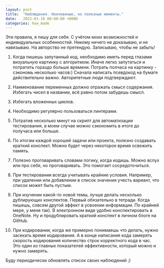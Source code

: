 ```yaml
---
layout: post
title:  "Наблюдения. Неочевиные, но полезные моменты."
date:   2022-01-16 00:00:00 +0000
categories: how_made
---
```

Эти правила, я пишу для себя. С учётом моих возможностей и индивидуальных особенностей. Никому ничего не доказываю, и не навязываю. На авторство не претендую. Записываю, чтобы не забыть!

1. Когда пишешь запутанный код, необходимо иметь перед глазами визуальную картинку с алгоритмом. Иначе легко запутаться и потратить гораздо больше времени. Потрать полчаса на картинку - сэкономь несколько часов:)
Сначала написать псевдокод на бумаге действительно важно. Авторитетные люди подтверждают.

2. Наименование переменных должно отражать смысл содержания. Избегать чисел в названии, всё равно потом забудешь смысл.

3. Избегать вложенных циклов.

4. Необходимо регулярно пользоваться линтерами.

5. Потратив несколько минут на скрипт для автоматизации тестирования, в моем случае можно сэкономить в итоге до получаса или больше.

6. По итогам каждой хорошей задачи или проекта, полезно создавать краткий конспект. Можно будет через некоторое время освежить память.

7. Полезно проговаривать словами логику, когда кодишь. Можно вслух или про себя, но проговаривать. Это помогает сосредоточиться.

8. При тестировании всегда учитывать крайние условия. Например, при удалении или добавлении в список значения учесть вариант, что список может быть пустым.
9. При изучении какой-то новой темы, лучше делать несколько дублирующих конспектов. Первый обязательно в тетради. 
Когда пишешь, совсем другой эффект в усвоении информации. По крайней мере, у меня так).
В электронном виде удобно конспектировать в OneNote. Ну и продублировать краткий конспект в личном блоге на GitHub.
10. При кодировании, когда же примерно понимаешь что делать, нужно засекать время кодирования. А в конце написания кода
замерять скорость кодирования количество строк корректного кода в час. Это один из главных показателей эффективности, который можно и нужно замерять.
	
Буду периодически обновлять список своих наблюдений ;)
